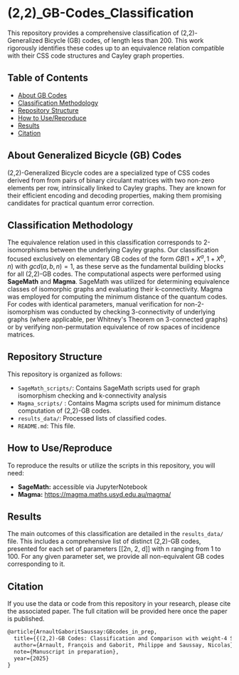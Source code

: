 # (2,2)_GB-Codes_Classification
This repository provides a comprehensive classification of (2,2)-Generalized Bicycle (GB) codes, of length less than 200. This work rigorously identifies these codes up to an equivalence relation compatible with their CSS code structures and Cayley graph properties.


## Table of Contents
- [About GB Codes](#about-gb-codes)
- [Classification Methodology](#classification-methodology)
- [Repository Structure](#repository-structure)
- [How to Use/Reproduce](#how-to-usereproduce)
- [Results](#results)
- [Citation](#citation)


## About Generalized Bicycle (GB) Codes
(2,2)-Generalized Bicycle codes are a specialized type of CSS codes derived from from pairs of binary circulant matrices with two non-zero elements per row, intrinsically linked to Cayley graphs. 
They are known for their efficient encoding and decoding properties, making them promising candidates for practical quantum error correction. 


## Classification Methodology
The equivalence relation used in this classification corresponds to 2-isomorphisms between the underlying Cayley graphs.
Our classification focused exclusively on elementary GB codes of the form $GB(1 + X^a, 1 + X^b, n)$ with $gcd(a, b, n) = 1$, as these serve as the fundamental building blocks for all (2,2)-GB codes. The computational aspects were performed using **SageMath** and **Magma**. SageMath was utilized for determining equivalence classes of isomorphic graphs and evaluating their k-connectivity. Magma was employed for computing the minimum distance of the quantum codes. For codes with identical parameters, manual verification for non-2-isomorphism was conducted by checking 3-connectivity of underlying graphs (where applicable, per Whitney's Theorem on 3-connected graphs) or by verifying non-permutation equivalence of row spaces of incidence matrices.


## Repository Structure
This repository is organized as follows:
- `SageMath_scripts/`: Contains SageMath scripts used for graph isomorphism checking and k-connectivity analysis
- `Magma_scripts/` : Contains Magma scripts used for minimum distance computation of (2,2)-GB codes.
- `results_data/`: Processed lists of classified codes.
- `README.md`: This file.
  

## How to Use/Reproduce
To reproduce the results or utilize the scripts in this repository, you will need:
-   **SageMath:** accessible via JupyterNotebook
-   **Magma:** https://magma.maths.usyd.edu.au/magma/
  

## Results
The main outcomes of this classification are detailed in the `results_data/` file. This includes a comprehensive list of distinct (2,2)-GB codes, presented for each set of parameters [[2n, 2, d]] with n ranging from 1 to 100. For any given parameter set, we provide all non-equivalent GB codes corresponding to it.


## Citation 
If you use the data or code from this repository in your research, please cite the associated paper. The full citation will be provided here once the paper is published.

```latex
@article{ArnaultGaboritSaussay:GBcodes_in_prep,
  title={{(2,2)-GB Codes: Classification and Comparison with weight-4 Surface Codes}},
  author={Arnault, François and Gaborit, Philippe and Saussay, Nicolas},
  note={Manuscript in preparation},
  year={2025}
}
